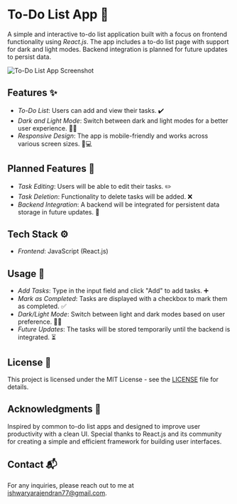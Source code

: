 # To-Do List App 📝

A simple and interactive to-do list application built with a focus on frontend functionality using *React.js*. The app includes a to-do list page with support for dark and light modes. Backend integration is planned for future updates to persist data.

![To-Do List App Screenshot](https://github.com/user-attachments/assets/f26bc498-9b3a-421e-9aba-a59fbff889f8)

## Features ✨
- *To-Do List*: Users can add and view their tasks. ✔️
- *Dark and Light Mode*: Switch between dark and light modes for a better user experience. 🌙🌞
- *Responsive Design*: The app is mobile-friendly and works across various screen sizes. 📱💻

## Planned Features 🔮
- *Task Editing*: Users will be able to edit their tasks. ✏️
- *Task Deletion*: Functionality to delete tasks will be added. ❌
- *Backend Integration*: A backend will be integrated for persistent data storage in future updates. 🔧

## Tech Stack ⚙️
- *Frontend*: JavaScript (React.js)

## Usage 🚀
- *Add Tasks*: Type in the input field and click "Add" to add tasks. ➕
- *Mark as Completed*: Tasks are displayed with a checkbox to mark them as completed. ✅
- *Dark/Light Mode*: Switch between light and dark modes based on user preference. 🌙🌞
- *Future Updates*: The tasks will be stored temporarily until the backend is integrated. ⏳

## License 📜
This project is licensed under the MIT License - see the [LICENSE](./LICENSE) file for details.

## Acknowledgments 🙏
Inspired by common to-do list apps and designed to improve user productivity with a clean UI. 
Special thanks to React.js and its community for creating a simple and efficient framework for building user interfaces. 

## Contact 📬
For any inquiries, please reach out to me at [ishwaryarajendran77@gmail.com](mailto:ishwaryarajendran77@gmail.com).
